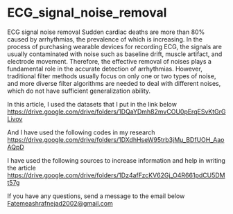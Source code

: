 # ECG_signal_noise_removal
ECG signal noise removal
Sudden cardiac deaths are more than 80% caused by arrhythmias, the prevalence of which is increasing. In the process of purchasing wearable devices for recording ECG, the signals are usually contaminated with noise such as baseline drift, muscle artifact, and electrode movement. Therefore, the effective removal of noises plays a fundamental role in the accurate detection of arrhythmias. However, traditional filter methods usually focus on only one or two types of noise, and more diverse filter algorithms are needed to deal with different noises, which do not have sufficient generalization ability.
 
In this article, I used the datasets that I put in the link below
https://drive.google.com/drive/folders/1DQaYDmh82mvCOU0pErqESvKtGrGLivov

And I have used the following codes in my research
https://drive.google.com/drive/folders/1DXdhHseW95trb3jMu_BDfUOH_AaoAQpD

I have used the following sources to increase information and help in writing the article
https://drive.google.com/drive/folders/1Dz4afFzcKV62Gj_O4R661pdCU5DMt57g

If you have any questions, send a message to the email below
Fatemeashrafnejad2002@gmail.com
